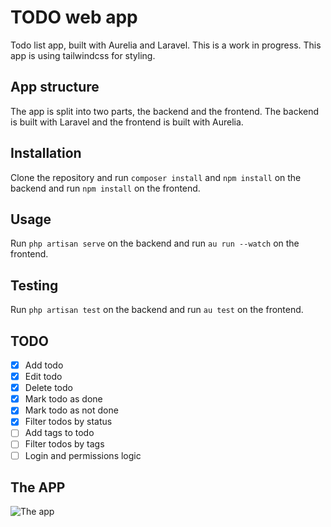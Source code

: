 # TODO web app

Todo list app, built with Aurelia and Laravel. This is a work in progress.
This app is using tailwindcss for styling.

## App structure

The app is split into two parts, the backend and the frontend. The backend is built with Laravel and the frontend is built with Aurelia.

## Installation

Clone the repository and run `composer install` and `npm install` on the backend and run `npm install` on the frontend.

## Usage

Run `php artisan serve` on the backend and run `au run --watch` on the frontend.

## Testing

Run `php artisan test` on the backend and run `au test` on the frontend.

## TODO

- [x] Add todo
- [x] Edit todo
- [x] Delete todo
- [x] Mark todo as done
- [x] Mark todo as not done
- [x] Filter todos by status
- [ ] Add tags to todo
- [ ] Filter todos by tags
- [ ] Login and permissions logic

## The APP

![The app](https://i.imgur.com/iJXVzIQ.png)
